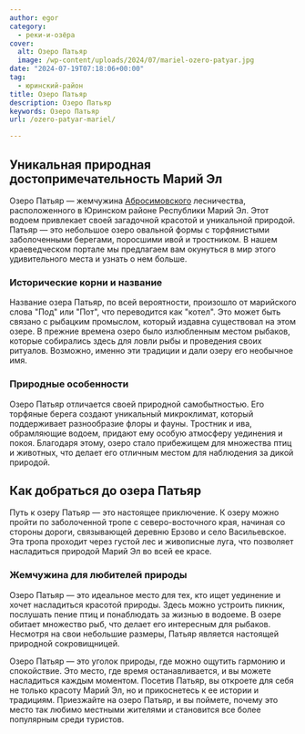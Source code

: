 ```yaml
---
author: egor
category:
  - реки-и-озёра
cover:
  alt: Озеро Патьяр
  image: /wp-content/uploads/2024/07/mariel-ozero-patyar.jpg
date: "2024-07-19T07:18:06+00:00"
tag:
  - юринский-район
title: Озеро Патьяр
description: Озеро Патьяр
keywords: Озеро Патьяр
url: /ozero-patyar-mariel/

---
```

## Уникальная природная достопримечательность Марий Эл

Озеро Патьяр — жемчужина [Абросимовского](/derevnya_abrosimovo/) лесничества, расположенного в Юринском районе Республики Марий Эл. Этот водоем привлекает своей загадочной красотой и уникальной природой. Патьяр — это небольшое озеро овальной формы с торфянистыми заболоченными берегами, поросшими ивой и тростником. В нашем краеведческом портале мы предлагаем вам окунуться в мир этого удивительного места и узнать о нем больше.

### Исторические корни и название

Название озера Патьяр, по всей вероятности, произошло от марийского слова "Под" или "Пот", что переводится как "котел". Это может быть связано с рыбацким промыслом, который издавна существовал на этом озере. В прежние времена озеро было излюбленным местом рыбаков, которые собирались здесь для ловли рыбы и проведения своих ритуалов. Возможно, именно эти традиции и дали озеру его необычное имя.

### Природные особенности

Озеро Патьяр отличается своей природной самобытностью. Его торфяные берега создают уникальный микроклимат, который поддерживает разнообразие флоры и фауны. Тростник и ива, обрамляющие водоем, придают ему особую атмосферу уединения и покоя. Благодаря этому, озеро стало прибежищем для множества птиц и животных, что делает его отличным местом для наблюдения за дикой природой.

## Как добраться до озера Патьяр

Путь к озеру Патьяр — это настоящее приключение. К озеру можно пройти по заболоченной тропе с северо-восточного края, начиная со стороны дороги, связывающей деревню Ерзово и село Васильевское. Эта тропа проходит через густой лес и живописные луга, что позволяет насладиться природой Марий Эл во всей ее красе.

### Жемчужина для любителей природы

Озеро Патьяр — это идеальное место для тех, кто ищет уединение и хочет насладиться красотой природы. Здесь можно устроить пикник, послушать пение птиц и понаблюдать за жизнью в водоеме. В озере обитает множество рыб, что делает его интересным для рыбаков. Несмотря на свои небольшие размеры, Патьяр является настоящей природной сокровищницей.

Озеро Патьяр — это уголок природы, где можно ощутить гармонию и спокойствие. Это место, где время останавливается, и вы можете насладиться каждым моментом. Посетив Патьяр, вы откроете для себя не только красоту Марий Эл, но и прикоснетесь к ее истории и традициям. Приезжайте на озеро Патьяр, и вы поймете, почему это место так любимо местными жителями и становится все более популярным среди туристов.
